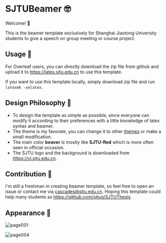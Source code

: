 # SJTUBeamer 🤓

Welcome! 🥳

This is the beamer template exclusively for Shanghai Jiaotong University students to give a speech on group meeting or course project.

## Usage 🧰

For Overleaf users, you can directly download the zip file from github and upload it to https://latex.sjtu.edu.cn to use this template.

If you want to use this template locally, simply download zip file and run `latexmk -xelatex`.

## Design Philosophy 💭

* To design the template as simple as possible, since everyone can modify it according to their preferences with a little knowledge of latex syntax and beamer.
* The theme is my favorate, you can change it to other [themes](https://deic-web.uab.cat/~iblanes/beamer_gallery/) or make a small modification.
* The main color **beaver** is mostly like **SJTU-Red** which is more often seen in official occasion.
* The SJTU logo and the background is downloaded from https://vi.sjtu.edu.cn.

## Contribution 👷

I'm still a freshman in creating beamer template, so feel free to open an issue or contact me via cascades@sjtu.edu.cn. Hoping this template could help many students as https://github.com/sjtug/SJTUThesis.

## Appearance 🧐


![page001](https://user-images.githubusercontent.com/4198311/118810621-aa0a8a00-b8de-11eb-907e-6342c156ea53.png)

![page004](https://user-images.githubusercontent.com/4198311/118810609-a70f9980-b8de-11eb-84b3-68918c905817.png)
